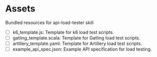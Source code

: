 # Assets

Bundled resources for api-load-tester skill

- [ ] k6_template.js: Template for k6 load test scripts.
- [ ] gatling_template.scala: Template for Gatling load test scripts.
- [ ] artillery_template.yaml: Template for Artillery load test scripts.
- [ ] example_api_spec.json: Example API specification for load testing.
